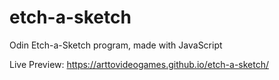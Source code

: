 # etch-a-sketch
Odin Etch-a-Sketch program, made with JavaScript  
  
Live Preview: https://arttovideogames.github.io/etch-a-sketch/